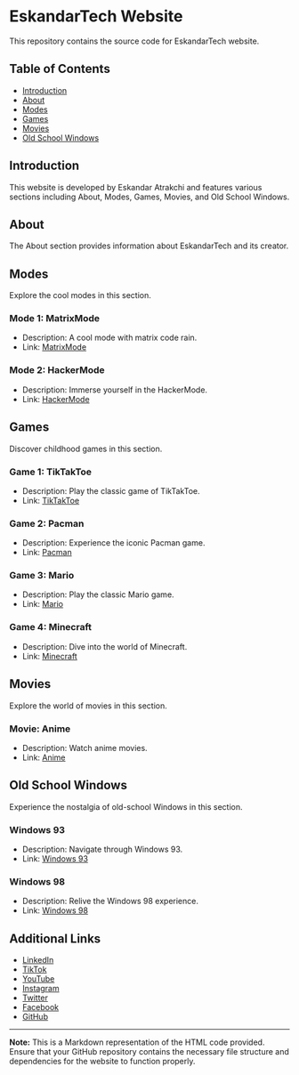 # EskandarTech Website

This repository contains the source code for EskandarTech website.

## Table of Contents

- [Introduction](#introduction)
- [About](#about)
- [Modes](#modes)
- [Games](#games)
- [Movies](#movies)
- [Old School Windows](#old-school-windows)

## Introduction

This website is developed by Eskandar Atrakchi and features various sections including About, Modes, Games, Movies, and Old School Windows.

## About

The About section provides information about EskandarTech and its creator.

## Modes

Explore the cool modes in this section.

### Mode 1: MatrixMode

- Description: A cool mode with matrix code rain.
- Link: [MatrixMode](https://pranx.com/matrix-code-rain/)

### Mode 2: HackerMode

- Description: Immerse yourself in the HackerMode.
- Link: [HackerMode](https://pranx.com/hacker/)

## Games

Discover childhood games in this section.

### Game 1: TikTakToe

- Description: Play the classic game of TikTakToe.
- Link: [TikTakToe](https://playtictactoe.org/)

### Game 2: Pacman

- Description: Experience the iconic Pacman game.
- Link: [Pacman](https://www.google.com/logos/2010/pacman10-i.html)

### Game 3: Mario

- Description: Play the classic Mario game.
- Link: [Mario](https://supermarioplay.com/fullscreen)

### Game 4: Minecraft

- Description: Dive into the world of Minecraft.
- Link: [Minecraft](https://g.deev.is/)

## Movies

Explore the world of movies in this section.

### Movie: Anime

- Description: Watch anime movies.
- Link: [Anime](https://zoro.to/movie)

## Old School Windows

Experience the nostalgia of old-school Windows in this section.

### Windows 93

- Description: Navigate through Windows 93.
- Link: [Windows 93](https://www.windows93.net/#!maze)

### Windows 98

- Description: Relive the Windows 98 experience.
- Link: [Windows 98](https://98.js.org/)

## Additional Links

- [LinkedIn](https://www.linkedin.com/in/eskandar-atrakchi-47603a22b/)
- [TikTok](https://www.tiktok.com/@itiscoded?lang=en)
- [YouTube](https://www.youtube.com/channel/UCIARWqvf90yDT5QC5Ae-kmA)
- [Instagram](https://www.instagram.com/eskandartech/)
- [Twitter](https://twitter.com/AtrakchiE)
- [Facebook](https://www.facebook.com/EskandarTech)
- [GitHub](https://github.com/EskandarAtrakchi?tab=repositories)

---

**Note:** This is a Markdown representation of the HTML code provided. Ensure that your GitHub repository contains the necessary file structure and dependencies for the website to function properly.
